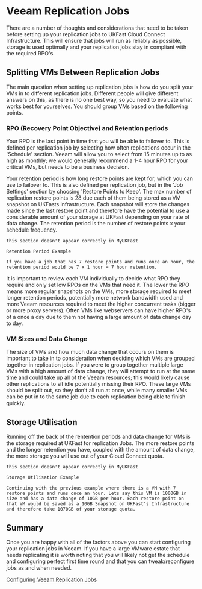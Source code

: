 # Veeam Replication Jobs

There are a number of thoughts and considerations that need to be taken before setting up your replication jobs to UKFast Cloud Connect Infrastructure. This will ensure that jobs will run as reliably as possible, storage is used optimally and your replication jobs stay in compliant with the required RPO's.

## Splitting VMs Between Replication Jobs
The main question when setting up replication jobs is how do you split your VMs in to different replication jobs. Different people will give different answers on this, as there is no one best way, so you need to evaluate what works best for yourselves. You should group VMs based on the following points.

### RPO (Recovery Point Objective) and Retention periods
Your RPO is the last point in time that you will be able to failover to. This is defined per replication job by selecting how often replications occur in the 'Schedule' section. Veeam will allow you to select from 15 minutes up to as high as monthly; we would generally recommend a 1-4 hour RPO for your critical VMs, but needs to be a business decision.

Your retention period is how long restore points are kept for, which you can use to failover to. This is also defined per replication job, but in the 'Job Settings' section by choosing 'Restore Points to Keep'. The max number of replication restore points is 28 due each of them being stored as a VM snapshot on UKFasts infrastructure. Each snapshot will store the changes made since the last restore point and therefore have the potential to use a considerable amount of your storage at UKFast depending on your rate of data change. The retention period is the number of restore points x your schedule frequency. 

`this section doesn't appear correctly in MyUKFast`
```
Retention Period Example

If you have a job that has 7 restore points and runs once an hour, the retention period would be 7 x 1 hour = 7 hour retention.
```

It is important to review each VM individually to decide what RPO they require and only set low RPOs on the VMs that need it. The lower the RPO means more regular snapshots on the VMs, more storage required to meet longer retention periods, potentially more network bandwidth used and more Veeam resources required to meet the higher concurrent tasks (bigger or more proxy servers). Often VMs like webservers can have higher RPO's of a once a day due to them not having a large amount of data change day to day.

### VM Sizes and Data Change
The size of VMs and how much data change that occurs on them is important to take in to consideration when deciding which VMs are grouped together in replication jobs. If you were to group together multiple large VMs with a high amount of data change, they will attempt to run at the same time and could take up all of the Veeam resources; this would likely cause other replications to sit idle potentially missing their RPO. These large VMs should be split out, so they don't all run at once, while many smaller VMs can be put in to the same job due to each replication being able to finish quickly.

## Storage Utilisation 
Running off the back of the rentention periods and data change for VMs is the storage required at UKFast for replication Jobs. The more restore points and the longer retention you have, coupled with the amount of data change, the more storage you will use out of your Cloud Connect quota.

`this section doesn't appear correctly in MyUKFast`
```
Storage Utilisation Example 

Continuing with the previous example where there is a VM with 7 restore points and runs once an hour. Lets say this VM is 1000GB in size and has a data change of 10GB per hour. Each restore point on that VM would be saved as a 10GB Snapshot on UKFast's Infrastructure and therefore take 1070GB of your storage quota.  
```

## Summary
Once you are happy with all of the factors above you can start configuring your replication jobs in Veeam. If you have a large VMware estate that needs replicating it is worth noting that you will likely not get the schedule and configuring perfect first time round and that you can tweak/reconfigure jobs as and when needed.

[Configuring Veeam Replication Jobs](configuring_a_replication_job.md)